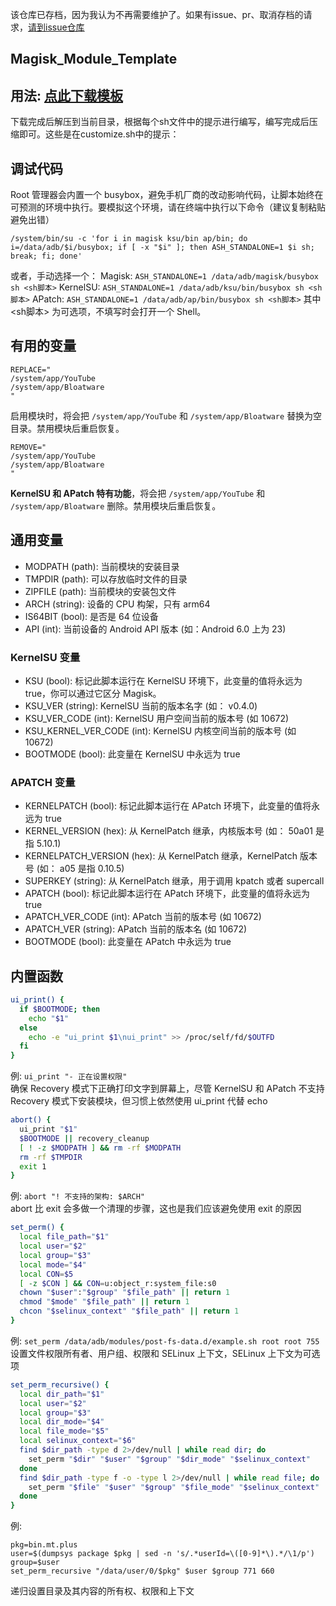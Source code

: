 该仓库已存档，因为我认为不再需要维护了。如果有issue、pr、取消存档的请求，[请到issue仓库](https://github.com/Webpage-gh/issues/issues/new)

## Magisk_Module_Template

## 用法: [点此下载模板](https://github.com/Webpage-gh/MMT-Magisk_Module_Template/archive/refs/heads/main.zip)
下载完成后解压到当前目录，根据每个sh文件中的提示进行编写，编写完成后压缩即可。这些是在customize.sh中的提示：

## 调试代码
Root 管理器会内置一个 busybox，避免手机厂商的改动影响代码，让脚本始终在可预测的环境中执行。要模拟这个环境，请在终端中执行以下命令（建议复制粘贴避免出错）
```POSIX sh
/system/bin/su -c 'for i in magisk ksu/bin ap/bin; do i=/data/adb/$i/busybox; if [ -x "$i" ]; then ASH_STANDALONE=1 $i sh; break; fi; done'
```
或者，手动选择一个：
Magisk: `ASH_STANDALONE=1 /data/adb/magisk/busybox sh <sh脚本>`
KernelSU: `ASH_STANDALONE=1 /data/adb/ksu/bin/busybox sh <sh脚本>`
APatch: `ASH_STANDALONE=1 /data/adb/ap/bin/busybox sh <sh脚本>`
其中 <sh脚本> 为可选项，不填写时会打开一个 Shell。

## 有用的变量
```
REPLACE="
/system/app/YouTube
/system/app/Bloatware
"
```
启用模块时，将会把 `/system/app/YouTube` 和 `/system/app/Bloatware` 替换为空目录。禁用模块后重启恢复。
```
REMOVE="
/system/app/YouTube
/system/app/Bloatware
"
```
**KernelSU 和 APatch 特有功能**，将会把 `/system/app/YouTube` 和 `/system/app/Bloatware` 删除。禁用模块后重启恢复。

## 通用变量
- MODPATH (path): 当前模块的安装目录
- TMPDIR (path): 可以存放临时文件的目录
- ZIPFILE (path): 当前模块的安装包文件
- ARCH (string): 设备的 CPU 构架，只有 arm64
- IS64BIT (bool): 是否是 64 位设备
- API (int): 当前设备的 Android API 版本 (如：Android 6.0 上为 23)

### KernelSU 变量
- KSU (bool): 标记此脚本运行在 KernelSU 环境下，此变量的值将永远为 true，你可以通过它区分 Magisk。
- KSU_VER (string): KernelSU 当前的版本名字 (如： v0.4.0)
- KSU_VER_CODE (int): KernelSU 用户空间当前的版本号 (如 10672)
- KSU_KERNEL_VER_CODE (int): KernelSU 内核空间当前的版本号 (如 10672)
- BOOTMODE (bool): 此变量在 KernelSU 中永远为 true

### APATCH 变量
- KERNELPATCH (bool): 标记此脚本运行在 APatch 环境下，此变量的值将永远为 true
- KERNEL_VERSION (hex): 从 KernelPatch 继承，内核版本号 (如： 50a01 是指 5.10.1)
- KERNELPATCH_VERSION (hex): 从 KernelPatch 继承，KernelPatch 版本号 (如： a05 是指 0.10.5)
- SUPERKEY (string): 从 KernelPatch 继承，用于调用 kpatch 或者 supercall
- APATCH (bool): 标记此脚本运行在 APatch 环境下，此变量的值将永远为 true
- APATCH_VER_CODE (int): APatch 当前的版本号 (如 10672)
- APATCH_VER (string): APatch 当前的版本名 (如 10672)
- BOOTMODE (bool): 此变量在 APatch 中永远为 true

## 内置函数
```sh
ui_print() {
  if $BOOTMODE; then
    echo "$1"
  else
    echo -e "ui_print $1\nui_print" >> /proc/self/fd/$OUTFD
  fi
}
```
例: `ui_print "- 正在设置权限"`  
确保 Recovery 模式下正确打印文字到屏幕上，尽管 KernelSU 和 APatch 不支持 Recovery 模式下安装模块，但习惯上依然使用 ui_print 代替 echo

```sh
abort() {
  ui_print "$1"
  $BOOTMODE || recovery_cleanup
  [ ! -z $MODPATH ] && rm -rf $MODPATH
  rm -rf $TMPDIR
  exit 1
}
```
例: `abort "! 不支持的架构: $ARCH"`  
abort 比 exit 会多做一个清理的步骤，这也是我们应该避免使用 exit 的原因

```sh
set_perm() {
  local file_path="$1"
  local user="$2"
  local group="$3"
  local mode="$4"
  local CON=$5
  [ -z $CON ] && CON=u:object_r:system_file:s0
  chown "$user":"$group" "$file_path" || return 1
  chmod "$mode" "$file_path" || return 1
  chcon "$selinux_context" "$file_path" || return 1
}
```
例: `set_perm /data/adb/modules/post-fs-data.d/example.sh root root 755`  
设置文件权限所有者、用户组、权限和 SELinux 上下文，SELinux 上下文为可选项

```sh
set_perm_recursive() {
  local dir_path="$1"
  local user="$2"
  local group="$3"
  local dir_mode="$4"
  local file_mode="$5"
  local selinux_context="$6"
  find $dir_path -type d 2>/dev/null | while read dir; do
    set_perm "$dir" "$user" "$group" "$dir_mode" "$selinux_context"
  done
  find $dir_path -type f -o -type l 2>/dev/null | while read file; do
    set_perm "$file" "$user" "$group" "$file_mode" "$selinux_context"
  done
}
```
例: 
```
pkg=bin.mt.plus
user=$(dumpsys package $pkg | sed -n 's/.*userId=\([0-9]*\).*/\1/p')
group=$user
set_perm_recursive "/data/user/0/$pkg" $user $group 771 660
```
递归设置目录及其内容的所有权、权限和上下文
